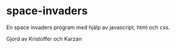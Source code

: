 # space-invaders

En space invaders program med hjälp av javascript, html och css. 

Gjord av Kristoffer och Karzan
